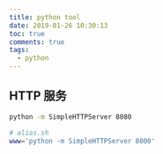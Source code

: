 ```yaml
---
title: python tool
date: 2019-01-26 10:30:13
toc: true
comments: true
tags:
  - python
---
```


## HTTP 服务

```sh
python -m SimpleHTTPServer 8080
```

```sh
# alias.sh
www='python -m SimpleHTTPServer 8000'
```
